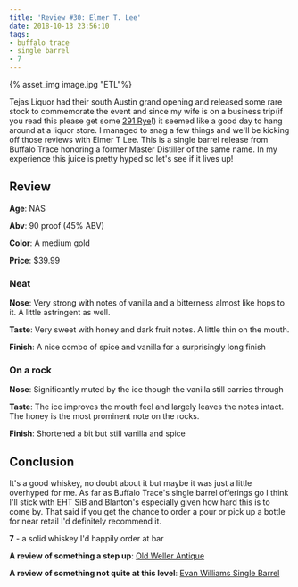 ```yaml
---
title: 'Review #30: Elmer T. Lee'
date: 2018-10-13 23:56:10
tags:
- buffalo trace
- single barrel
- 7
---
```

{% asset_img image.jpg "ETL"%}

Tejas Liquor had their south Austin grand opening and released some rare stock to commemorate the event and since my wife is on a business trip(if you read this please get some [291 Rye](https://atxbourbon.com/2018/10/02/Review-23-291-Single-Barrel-Colorado-Rye-Whiskey/)!) it seemed like a good day to hang around at a liquor store. I managed to snag a few things and we'll be kicking off those reviews with Elmer T Lee. This is a single barrel release from Buffalo Trace honoring a former Master Distiller of the same name. In my experience this juice is pretty hyped so let's see if it lives up!

## Review
**Age**: NAS

**Abv**: 90 proof (45% ABV)

**Color**: A medium gold 

**Price**: $39.99

### Neat
**Nose**: Very strong with notes of vanilla and a bitterness almost like hops to it. A little astringent as well.

**Taste**: Very sweet with honey and dark fruit notes. A little thin on the mouth.

**Finish**: A nice combo of spice and vanilla for a surprisingly long finish

### On a rock
**Nose**: Significantly muted by the ice though the vanilla still carries through

**Taste**: The ice improves the mouth feel and largely leaves the notes intact. The honey is the most prominent note on the rocks. 

**Finish**: Shortened a bit but still vanilla and spice

## Conclusion
It's a good whiskey, no doubt about it but maybe it was just a little overhyped for me. As far as Buffalo Trace's single barrel offerings go I think I'll stick with EHT SiB and Blanton's especially given how hard this is to come by. That said if you get the chance to order a pour or pick up a bottle for near retail I'd definitely recommend it. 

**7** - a solid whiskey I'd happily order at bar

**A review of something a step up**: [Old Weller Antique](https://atxbourbon.com/2018/09/05/Reviews-10-12-The-W-L-Weller-Shootout/)

**A review of something not quite at this level**: [Evan Williams Single Barrel](https://atxbourbon.com/2018/10/06/Reviews-26-28-Larceny-Evan-Williams-Single-Barrel-and-Elijah-Craig-Small-Batch/)